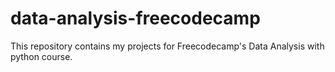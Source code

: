 # data-analysis-freecodecamp
This repository contains my projects for Freecodecamp's Data Analysis with python course.
